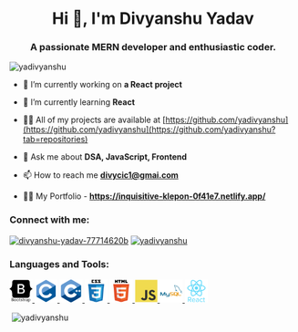 <h1 align="center">Hi 👋, I'm Divyanshu Yadav</h1>
<h3 align="center">A passionate MERN developer and enthusiastic coder.</h3>

<p align="left"> <img src="https://komarev.com/ghpvc/?username=yadivyanshu&label=Profile%20views&color=0e75b6&style=flat" alt="yadivyanshu" /> </p>

- 🔭 I’m currently working on **a React project**

- 🌱 I’m currently learning **React**

- 👨‍💻 All of my projects are available at [https://github.com/yadivyanshu](https://github.com/yadivyanshu](https://github.com/yadivyanshu?tab=repositories)

- 💬 Ask me about **DSA, JavaScript, Frontend**

- 📫 How to reach me **divycic1@gmai.com**
  
- 👨‍💻 My Portfolio - **https://inquisitive-klepon-0f41e7.netlify.app/**

<h3 align="left">Connect with me:</h3>
<p align="left">
<a href="https://linkedin.com/in/divyanshu-yadav-77714620b" target="blank"><img align="center" src="https://raw.githubusercontent.com/rahuldkjain/github-profile-readme-generator/master/src/images/icons/Social/linked-in-alt.svg" alt="divyanshu-yadav-77714620b" height="30" width="40" /></a>
<a href="https://www.leetcode.com/yadivyanshu" target="blank"><img align="center" src="https://raw.githubusercontent.com/rahuldkjain/github-profile-readme-generator/master/src/images/icons/Social/leet-code.svg" alt="yadivyanshu" height="30" width="40" /></a>
</p>

<h3 align="left">Languages and Tools:</h3>
<p align="left"> <a href="https://getbootstrap.com" target="_blank" rel="noreferrer"> <img src="https://raw.githubusercontent.com/devicons/devicon/master/icons/bootstrap/bootstrap-plain-wordmark.svg" alt="bootstrap" width="40" height="40"/> </a> <a href="https://www.cprogramming.com/" target="_blank" rel="noreferrer"> <img src="https://raw.githubusercontent.com/devicons/devicon/master/icons/c/c-original.svg" alt="c" width="40" height="40"/> </a> <a href="https://www.w3schools.com/cpp/" target="_blank" rel="noreferrer"> <img src="https://raw.githubusercontent.com/devicons/devicon/master/icons/cplusplus/cplusplus-original.svg" alt="cplusplus" width="40" height="40"/> </a> <a href="https://www.w3schools.com/css/" target="_blank" rel="noreferrer"> <img src="https://raw.githubusercontent.com/devicons/devicon/master/icons/css3/css3-original-wordmark.svg" alt="css3" width="40" height="40"/> </a> <a href="https://www.w3.org/html/" target="_blank" rel="noreferrer"> <img src="https://raw.githubusercontent.com/devicons/devicon/master/icons/html5/html5-original-wordmark.svg" alt="html5" width="40" height="40"/> </a> <a href="https://developer.mozilla.org/en-US/docs/Web/JavaScript" target="_blank" rel="noreferrer"> <img src="https://raw.githubusercontent.com/devicons/devicon/master/icons/javascript/javascript-original.svg" alt="javascript" width="40" height="40"/> </a> <a href="https://www.mysql.com/" target="_blank" rel="noreferrer"> <img src="https://raw.githubusercontent.com/devicons/devicon/master/icons/mysql/mysql-original-wordmark.svg" alt="mysql" width="40" height="40"/> </a> <a href="https://reactjs.org/" target="_blank" rel="noreferrer"> <img src="https://raw.githubusercontent.com/devicons/devicon/master/icons/react/react-original-wordmark.svg" alt="react" width="40" height="40"/> </a> </p>

<p>&nbsp;<img align="center" src="https://github-readme-stats.vercel.app/api?username=yadivyanshu&show_icons=true&locale=en" alt="yadivyanshu" /></p>
